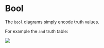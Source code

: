 # Bool

The `bool` diagrams simply encode truth values.

For example the `and` truth table:

![](and.jpg)
